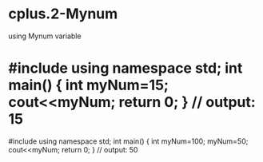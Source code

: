 # cplus.2-Mynum
using Mynum variable


#include <iostream>
using namespace std;
int main() 
{
  int myNum=15;
  cout<<myNum;
  return 0;
}
 // output: 15
================================
  
#include <iostream>
using namespace std;
int main() 
{
  int myNum=100;
  myNum=50;
  cout<<myNum;
  return 0;
}
 // output: 50
